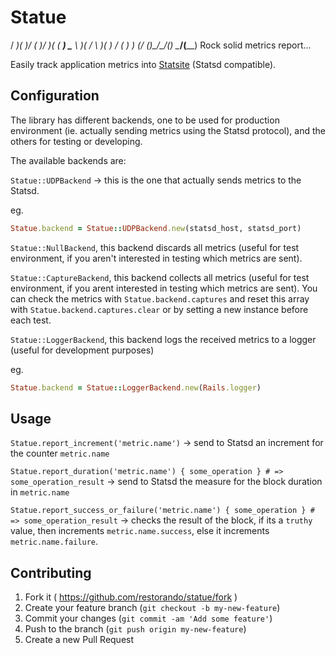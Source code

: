 # Statue

/ ___)(_  _)/ _\(_  _)/ )( \(  __)
\___ \  )( /    \ )(  ) \/ ( ) _) 
(____/ (__)\_/\_/(__) \____/(____)
Rock solid metrics report...

Easily track application metrics into [Statsite](https://github.com/armon/statsite) (Statsd compatible).

## Configuration

The library has different backends, one to be used for production environment (ie. actually
 sending metrics using the Statsd protocol), and the others for testing or developing.

The available backends are:

`Statue::UDPBackend` -> this is the one that actually sends metrics to the Statsd.

eg.
```ruby
Statue.backend = Statue::UDPBackend.new(statsd_host, statsd_port)
```

`Statue::NullBackend`, this backend discards all metrics (useful for test environment, if you
aren't interested in testing which metrics are sent).

`Statue::CaptureBackend`, this backend collects all metrics (useful for test environment, if you
arent interested in testing which metrics are sent). You can check the metrics with `Statue.backend.captures`
and reset this array with `Statue.backend.captures.clear` or by setting a new instance before each test.

`Statue::LoggerBackend`, this backend logs the received metrics to a logger (useful for development purposes)

eg.
```ruby
Statue.backend = Statue::LoggerBackend.new(Rails.logger)
```

## Usage

`Statue.report_increment('metric.name')` -> send to Statsd an increment for the counter `metric.name`

`Statue.report_duration('metric.name') { some_operation } # => some_operation_result` -> send to Statsd the measure for the block duration in `metric.name`

`Statue.report_success_or_failure('metric.name') { some_operation } # => some_operation_result` -> checks the result of the block, if its a `truthy` value, then increments `metric.name.success`, else it increments `metric.name.failure`.


## Contributing

1. Fork it ( https://github.com/restorando/statue/fork )
2. Create your feature branch (`git checkout -b my-new-feature`)
3. Commit your changes (`git commit -am 'Add some feature'`)
4. Push to the branch (`git push origin my-new-feature`)
5. Create a new Pull Request
